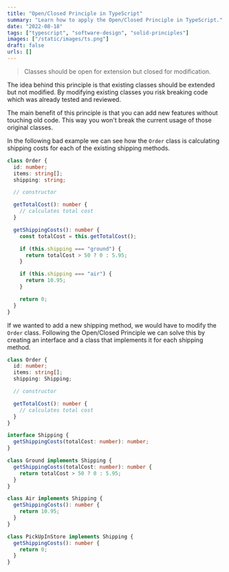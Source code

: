 ```yaml
---
title: "Open/Closed Principle in TypeScript"
summary: "Learn how to apply the Open/Closed Principle in TypeScript."
date: "2022-08-18"
tags: ["typescript", "software-design", "solid-principles"]
images: ["/static/images/ts.png"]
draft: false
urls: []
---
```


> Classes should be open for extension but closed for modification.

The idea behind this principle is that existing classes should be extended but not modified. By modifying existing classes you risk breaking code which was already tested and reviewed.

The main benefit of this principle is that you can add new features without touching old code. This way you won't break the current usage of those original classes.

In the following bad example we can see how the `Order` class is calculating shipping costs for each of the existing shipping methods.

```ts showLineNumbers
class Order {
  id: number;
  items: string[];
  shipping: string;

  // constructor

  getTotalCost(): number {
    // calculates total cost
  }

  getShippingCosts(): number {
    const totalCost = this.getTotalCost();

    if (this.shipping === "ground") {
      return totalCost > 50 ? 0 : 5.95;
    }

    if (this.shipping === "air") {
      return 10.95;
    }

    return 0;
  }
}
```

If we wanted to add a new shipping method, we would have to modify the `Order` class. Following the Open/Closed Principle we can solve this by creating an interface and a class that implements it for each shipping method.

```ts showLineNumbers
class Order {
  id: number;
  items: string[];
  shipping: Shipping;

  // constructor

  getTotalCost(): number {
    // calculates total cost
  }
}

interface Shipping {
  getShippingCosts(totalCost: number): number;
}

class Ground implements Shipping {
  getShippingCosts(totalCost: number): number {
    return totalCost > 50 ? 0 : 5.95;
  }
}

class Air implements Shipping {
  getShippingCosts(): number {
    return 10.95;
  }
}

class PickUpInStore implements Shipping {
  getShippingCosts(): number {
    return 0;
  }
}
```
